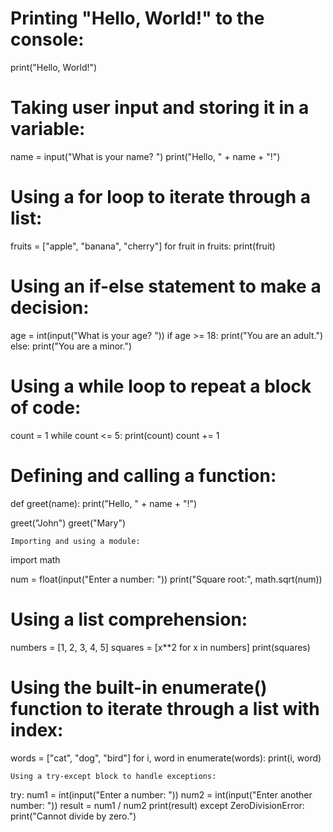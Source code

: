 # Printing "Hello, World!" to the console:

print("Hello, World!")

# Taking user input and storing it in a variable:

name = input("What is your name? ")
print("Hello, " + name + "!")

# Using a for loop to iterate through a list:

fruits = ["apple", "banana", "cherry"]
for fruit in fruits:
    print(fruit)

# Using an if-else statement to make a decision:

age = int(input("What is your age? "))
if age >= 18:
    print("You are an adult.")
else:
    print("You are a minor.")

# Using a while loop to repeat a block of code:

count = 1
while count <= 5:
    print(count)
    count += 1

# Defining and calling a function:

def greet(name):
    print("Hello, " + name + "!")

greet("John")
greet("Mary")

    Importing and using a module:

import math

num = float(input("Enter a number: "))
print("Square root:", math.sqrt(num))

# Using a list comprehension:

numbers = [1, 2, 3, 4, 5]
squares = [x**2 for x in numbers]
print(squares)

# Using the built-in enumerate() function to iterate through a list with index:

words = ["cat", "dog", "bird"]
for i, word in enumerate(words):
    print(i, word)

    Using a try-except block to handle exceptions:

try:
    num1 = int(input("Enter a number: "))
    num2 = int(input("Enter another number: "))
    result = num1 / num2
    print(result)
except ZeroDivisionError:
    print("Cannot divide by zero.")
